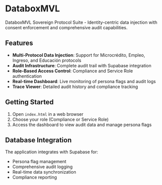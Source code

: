 # DataboxMVL

DataboxMVL Sovereign Protocol Suite - Identity-centric data injection with consent enforcement and comprehensive audit capabilities.

## Features

- **Multi-Protocol Data Injection**: Support for Microcrédito, Empleo, Ingreso, and Educación protocols
- **Audit Infrastructure**: Complete audit trail with Supabase integration
- **Role-Based Access Control**: Compliance and Service Role authentication
- **Real-time Dashboard**: Live monitoring of persona flags and audit logs
- **Trace Viewer**: Detailed audit history and compliance tracking

## Getting Started

1. Open `index.html` in a web browser
2. Choose your role (Compliance or Service Role)
3. Access the dashboard to view audit data and manage persona flags

## Database Integration

The application integrates with Supabase for:
- Persona flag management
- Comprehensive audit logging
- Real-time data synchronization
- Compliance reporting